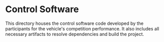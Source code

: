 # Control Software
This directory houses the control software code developed by the participants for the vehicle's competition performance. It also includes all necessary artifacts to resolve dependencies and build the project.
